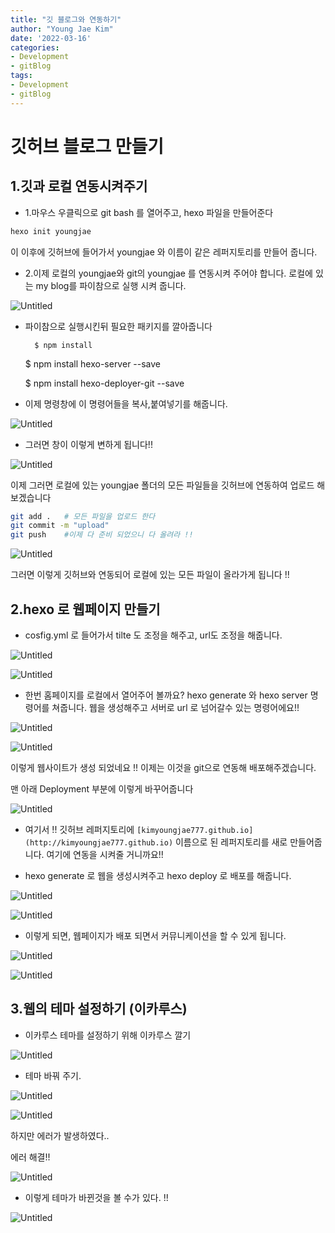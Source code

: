 ```yaml
---
title: "깃 블로그와 연동하기"
author: "Young Jae Kim"
date: '2022-03-16'
categories: 
- Development
- gitBlog
tags:
- Development
- gitBlog
---
```




# 깃허브 블로그 만들기

## 1.깃과 로컬 연동시켜주기

- 1.마우스 우클릭으로 git bash 를 열어주고, hexo 파일을 만들어준다

```bash
hexo init youngjae 

```

이 이후에  깃허브에 들어가서 youngjae 와 이름이 같은 레퍼지토리를 만들어 줍니다. 

- 2.이제 로컬의 youngjae와 git의 youngjae 를 연동시켜 주어야 합니다. 로컬에 있는 my blog를 파이참으로 실행 시켜 줍니다.

![Untitled](/images/make_blog/Untitled.png)

- 파이참으로 실행시킨뒤 필요한 패키지를 깔아줍니다

        $ npm install

   $ npm install hexo-server --save

   $ npm install hexo-deployer-git --save

- 이제 명령창에 이 명령어들을 복사,붙여넣기를 해줍니다.

![Untitled](/images/make_blog/Untitled%201.png)

- 그러면 창이 이렇게 변하게 됩니다!!

![Untitled](/images/make_blog/Untitled%202.png)

이제 그러면 로컬에 있는 youngjae 폴더의 모든 파일들을 깃허브에 연동하여 업로드 해 보겠습니다

 

```bash
git add .   # 모든 파일을 업로드 한다
git commit -m "upload" 
git push    #이제 다 준비 되었으니 다 올려라 !! 
```

![Untitled](/images/make_blog/Untitled%203.png)

 그러면 이렇게 깃허브와 연동되어 로컬에 있는 모든 파일이 올라가게 됩니다 !! 

## 2.hexo 로 웹페이지 만들기

- cosfig.yml 로 들어가서 tilte 도 조정을 해주고, url도 조정을 해줍니다.

![Untitled](/images/make_blog/Untitled%204.png)

![Untitled](/images/make_blog/Untitled%205.png)

- 한번 홈페이지를 로컬에서 열어주어 볼까요? hexo generate  와 hexo server 명령어를 쳐줍니다. 웹을 생성해주고 서버로 url 로 넘어갈수 있는 명령어에요!!

![Untitled](/images/make_blog/Untitled%206.png)

![Untitled](/images/make_blog/Untitled%207.png)

이렇게 웹사이트가 생성 되었네요 !! 이제는 이것을 git으로 연동해 배포해주겠습니다.  

맨 아래 Deployment 부분에 이렇게 바꾸어줍니다

![Untitled](/images/make_blog/Untitled%208.png)

- 여기서 !! 깃허브 레퍼지토리에 `[kimyoungjae777.github.io](http://kimyoungjae777.github.io)` 이름으로 된 레퍼지토리를 새로 만들어줍니다. 여기에 연동을 시켜줄 거니까요!!

- hexo generate 로 웹을 생성시켜주고 hexo deploy 로 배포를 해줍니다.

![Untitled](/images/make_blog/Untitled%209.png)

![Untitled](/images/make_blog/Untitled%2010.png)

- 이렇게 되면, 웹페이지가 배포 되면서 커뮤니케이션을 할 수 있게 됩니다.

![Untitled](/images/make_blog/Untitled%2011.png)

![Untitled](/images/make_blog/Untitled%2012.png)

## 3.웹의 테마 설정하기 (이카루스)

- 이카루스 테마를 설정하기 위해 이카루스 깔기

![Untitled](/images/make_blog/Untitled%2013.png)

- 테마 바꿔 주기.

![Untitled](/images/make_blog/Untitled%2014.png)

![Untitled](/images/make_blog/Untitled%2015.png)

하지만 에러가 발생하였다..

에러 해결!!

![Untitled](/images/make_blog/Untitled%2016.png)

- 이렇게 테마가 바뀐것을 볼 수가 있다. !!

![Untitled](/images/make_blog/Untitled%2017.png)